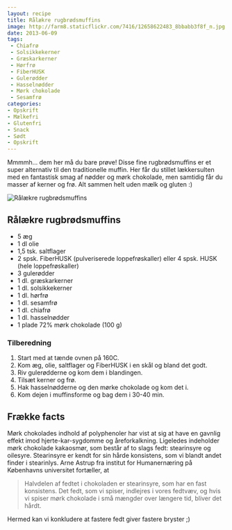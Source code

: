 ```yaml
---
layout: recipe
title: Rålækre rugbrødsmuffins
image: http://farm8.staticflickr.com/7416/12658622483_8bbabb3f8f_n.jpg
date: 2013-06-09
tags:
 - Chiafrø
 - Solsikkekerner
 - Græskarkerner
 - Hørfrø
 - FiberHUSK
 - Gulerødder
 - Hasselnødder
 - Mørk chokolade
 - Sesamfrø
categories:
- Opskrift
- Mælkefri
- Glutenfri
- Snack
- Sødt
- Opskrift
---
```


Mmmmh... dem her må du bare prøve! Disse fine rugbrødsmuffins er et super
alternativ til den traditionelle muffin. Her får du stillet lækkersulten med en
fantastisk smag af nødder og mørk chokolade, men samtidig får du masser af
kerner og frø. Alt sammen helt uden mælk og gluten :)

![Rålækre rugbrødsmuffins](http://farm8.staticflickr.com/7416/12658622483_8bbabb3f8f.jpg)


## Rålækre rugbrødsmuffins
- 5 æg
- 1 dl olie
- 1,5 tsk. saltflager 
- 2 spsk. FiberHUSK (pulveriserede loppefrøskaller) eller 4 spsk. HUSK (hele loppefrøskaller)
- 3 gulerødder
- 1 dl. græskarkerner 
- 1 dl. solsikkekerner
- 1 dl. hørfrø
- 1 dl. sesamfrø
- 1 dl. chiafrø 
- 1 dl. hasselnødder 
- 1 plade 72% mørk chokolade (100 g)

### Tilberedning
1. Start med at tænde ovnen på 160C.
2. Kom æg, olie, saltflager og FiberHUSK i en skål og bland det godt.
3. Riv gulerødderne og kom dem i blandingen.
4. Tilsæt kerner og frø.
5. Hak hasselnødderne og den mørke chokolade og kom det i.
6. Kom dejen i muffinsforme og bag dem i 30-40 min.


## Frække facts
Mørk chokolades indhold af polyphenoler har vist at sig at have en gavnlig
effekt imod hjerte-kar-sygdomme og åreforkalkning. Ligeledes indeholder mørk
chokolade kakaosmør, som består af to slags fedt: stearinsyre og oilesyre.
Stearinsyre er kendt for sin hårde konsistens, som vi blandt andet finder i
stearinlys. Arne Astrup fra institut for Humanernæring på Københavns universitet
fortæller, at

>Halvdelen af fedtet i chokoladen er stearinsyre, som har en fast
>konsistens. Det fedt, som vi spiser, indlejres i vores fedtvæv, og hvis vi
>spiser mørk chokolade i små mængder over længere tid, bliver det hårdt.

Hermed kan vi konkludere at fastere fedt giver fastere bryster ;)
